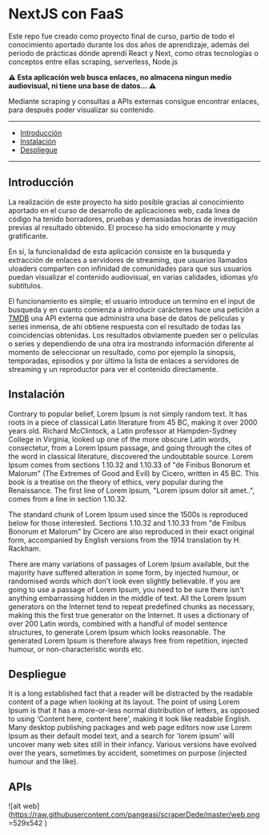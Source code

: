 # NextJS con FaaS

Este repo fue creado como proyecto final de curso, partio de todo el conocimiento aportado durante los dos años de aprendizaje, además del periodo de prácticas dónde aprendí React y Next, como otras tecnologías o conceptos entre ellas scraping, serverless, Node.js

**⚠ Esta aplicación web busca enlaces, no almacena ningun medio audiovisual, ni tiene una base de datos... ⚠**

Mediante scraping y consultas a APIs externas consigue encontrar enlaces, para después poder visualizar su contenido.

---

- [Introducción](#introducción)
- [Instalación](#instalación)
- [Despliegue](#despliegue)

---

## Introducción

La realización de este proyecto ha sido posible gracias al conocimiento aportado en el curso de desarrollo de aplicaciones web, cada linea de código ha tenido borradores, pruebas y demasiadas horas de investigación previas al resultado obtenido. El proceso ha sido emocionante y muy gratificante.

En sí, la funcionalidad de esta aplicación consiste en la busqueda y extracción de enlaces a servidores de streaming, que usuarios llamados uloaders comparten con infinidad de comunidades para que sus usuarios puedan visualizar el contenido audiovisual, en varias calidades, idiomas y/o subtítulos.

El funcionamiento es simple; el usuario introduce un termino en el input de busqueda y en cuanto comienza a introducir carácteres hace una petición a [TMDB](https://www.themoviedb.org/) una API externa que administra una base de datos de películas y series inmensa, de ahi obtiene respuesta con el resultado de todas las coincidencias obtenidas. Los resultados obviamente pueden ser o películas o series y dependiendo de una otra ira mostrando información diferente al momento de seleccionar un resultado, como por ejemplo la sinopsis, temporadas, episodios y por último la lista de enlaces a servidores de streaming y un reproductor para ver el contenido directamente.



## Instalación

Contrary to popular belief, Lorem Ipsum is not simply random text. It has roots in a piece of classical Latin literature from 45 BC, making it over 2000 years old. Richard McClintock, a Latin professor at Hampden-Sydney College in Virginia, looked up one of the more obscure Latin words, consectetur, from a Lorem Ipsum passage, and going through the cites of the word in classical literature, discovered the undoubtable source. Lorem Ipsum comes from sections 1.10.32 and 1.10.33 of "de Finibus Bonorum et Malorum" (The Extremes of Good and Evil) by Cicero, written in 45 BC. This book is a treatise on the theory of ethics, very popular during the Renaissance. The first line of Lorem Ipsum, "Lorem ipsum dolor sit amet..", comes from a line in section 1.10.32.

The standard chunk of Lorem Ipsum used since the 1500s is reproduced below for those interested. Sections 1.10.32 and 1.10.33 from "de Finibus Bonorum et Malorum" by Cicero are also reproduced in their exact original form, accompanied by English versions from the 1914 translation by H. Rackham.

There are many variations of passages of Lorem Ipsum available, but the majority have suffered alteration in some form, by injected humour, or randomised words which don't look even slightly believable. If you are going to use a passage of Lorem Ipsum, you need to be sure there isn't anything embarrassing hidden in the middle of text. All the Lorem Ipsum generators on the Internet tend to repeat predefined chunks as necessary, making this the first true generator on the Internet. It uses a dictionary of over 200 Latin words, combined with a handful of model sentence structures, to generate Lorem Ipsum which looks reasonable. The generated Lorem Ipsum is therefore always free from repetition, injected humour, or non-characteristic words etc.

## Despliegue

It is a long established fact that a reader will be distracted by the readable content of a page when looking at its layout. The point of using Lorem Ipsum is that it has a more-or-less normal distribution of letters, as opposed to using 'Content here, content here', making it look like readable English. Many desktop publishing packages and web page editors now use Lorem Ipsum as their default model text, and a search for 'lorem ipsum' will uncover many web sites still in their infancy. Various versions have evolved over the years, sometimes by accident, sometimes on purpose (injected humour and the like).

## APIs





![alt web](https://raw.githubusercontent.com/pangeasi/scraperDede/master/web.png =529x542 )